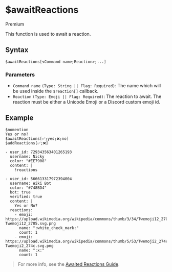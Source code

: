 # $awaitReactions
<div class="functionTags">
  <span id="PremiumTag">Premium</span>
</div>

This function is used to await a reaction.

## Syntax
```
$awaitReactions[<Command name;Reaction>;...]
```

### Parameters
- `Command name` `(Type: String || Flag: Required)`: The name which will be used inside the `$reaction[]` callback.
- `Reaction` `(Type: Emoji || Flag: Required)`: The reaction to await. The reaction must be either a Unicode Emoji or a Discord custom emoji id.

## Example
```
$nomention
Yes or no?
$awaitReactions[✅;yes;❌;no]
$addReactions[✅;❌]
```
``` discord yaml
- user_id: 729343563401265193
  username: Nicky
  color: "#EE7908"
  content: |
    !reactions

- user_id: 566613317972394004
  username: Wiki Bot
  color: "#748BD4"
  bot: true
  verified: true
  content: |
    Yes or No?
  reactions:
    - emoji: https://upload.wikimedia.org/wikipedia/commons/thumb/3/34/Twemoji12_2705.svg/640px-Twemoji12_2705.svg.png
      name: ":white_check_mark:"
      count: 1
    - emoji: https://upload.wikimedia.org/wikipedia/commons/thumb/5/53/Twemoji2_274c.svg/640px-Twemoji2_274c.svg.png
      name: ":x:"
      count: 1
```

> For more info, see the [Awaited Reactions Guide](../premium/awaitedReactions.md).
